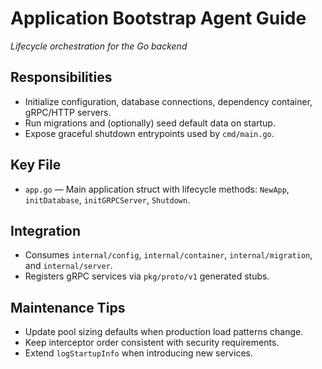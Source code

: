 # Application Bootstrap Agent Guide
*Lifecycle orchestration for the Go backend*

## Responsibilities
- Initialize configuration, database connections, dependency container, gRPC/HTTP servers.
- Run migrations and (optionally) seed default data on startup.
- Expose graceful shutdown entrypoints used by `cmd/main.go`.

## Key File
- `app.go` — Main application struct with lifecycle methods: `NewApp`, `initDatabase`, `initGRPCServer`, `Shutdown`.

## Integration
- Consumes `internal/config`, `internal/container`, `internal/migration`, and `internal/server`.
- Registers gRPC services via `pkg/proto/v1` generated stubs.

## Maintenance Tips
- Update pool sizing defaults when production load patterns change.
- Keep interceptor order consistent with security requirements.
- Extend `logStartupInfo` when introducing new services.
